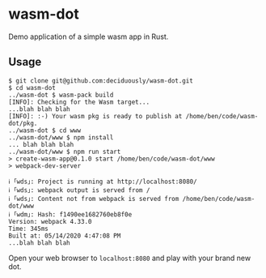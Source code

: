 # wasm-dot

Demo application of a simple wasm app in Rust.

## Usage

```
$ git clone git@github.com:deciduously/wasm-dot.git
$ cd wasm-dot
../wasm-dot $ wasm-pack build
[INFO]: Checking for the Wasm target...
...blah blah blah
[INFO]: :-) Your wasm pkg is ready to publish at /home/ben/code/wasm-dot/pkg.
../wasm-dot $ cd www
../wasm-dot/www $ npm install
... blah blah blah
../wasm-dot/www $ npm run start
> create-wasm-app@0.1.0 start /home/ben/code/wasm-dot/www
> webpack-dev-server

ℹ ｢wds｣: Project is running at http://localhost:8080/
ℹ ｢wds｣: webpack output is served from /
ℹ ｢wds｣: Content not from webpack is served from /home/ben/code/wasm-dot/www
ℹ ｢wdm｣: Hash: f1490ee1682760eb8f0e
Version: webpack 4.33.0
Time: 345ms
Built at: 05/14/2020 4:47:08 PM
...blah blah blah
```

Open your web browser to `localhost:8080` and play with your brand new dot.